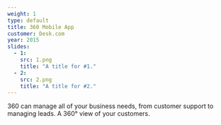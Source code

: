 ```yaml
---
weight: 1
type: default
title: 360 Mobile App
customer: Desk.com
year: 2015
slides:
  - 1:
    src: 1.png
    title: "A title for #1."
  - 2:
    src: 2.png
    title: "A title for #2."
---
```

360 can manage all of your business needs, from customer support to managing leads. A 360° view of your customers.
